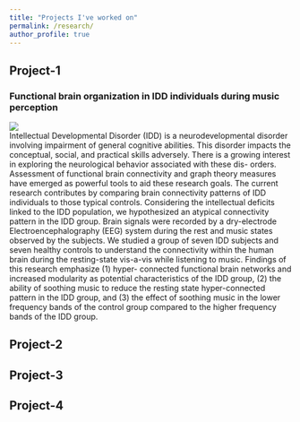 ```yaml
---
title: "Projects I've worked on"
permalink: /research/
author_profile: true
---
```


## Project-1
### Functional brain organization in IDD individuals during music perception 
<!---<img align="right" style="width:10%;height:10%; margin:10px 10px" src="https://ekanshsareen.github.io/files/rp_1.png" />-->
<div class="pull-right" markdown="1"> <img src="https://ekanshsareen.github.io/files/rp_1.png"> </div>
Intellectual Developmental Disorder (IDD) is a neurodevelopmental disorder involving impairment of general cognitive abilities. This disorder impacts the conceptual, social, and practical skills adversely. There is a growing interest in exploring the neurological behavior associated with these dis- orders. Assessment of functional brain connectivity and graph theory measures have emerged as powerful tools to aid these research goals. The current research contributes by comparing brain connectivity patterns of IDD individuals to those typical controls. Considering the intellectual deficits linked to the IDD population, we hypothesized an atypical connectivity pattern in the IDD group. Brain signals were recorded by a dry-electrode Electroencephalography (EEG) system during the rest and music states observed by the subjects. We studied a group of seven IDD subjects and seven healthy controls to understand the connectivity within the human brain during the resting-state vis-a-vis while listening to music. Findings of this research emphasize (1) hyper- connected functional brain networks and increased modularity as potential characteristics of the IDD group, (2) the ability of soothing music to reduce the resting state hyper-connected pattern in the IDD group, and (3) the effect of soothing music in the lower frequency bands of the control group compared to the higher frequency bands of the IDD group. 


## Project-2

## Project-3

## Project-4

